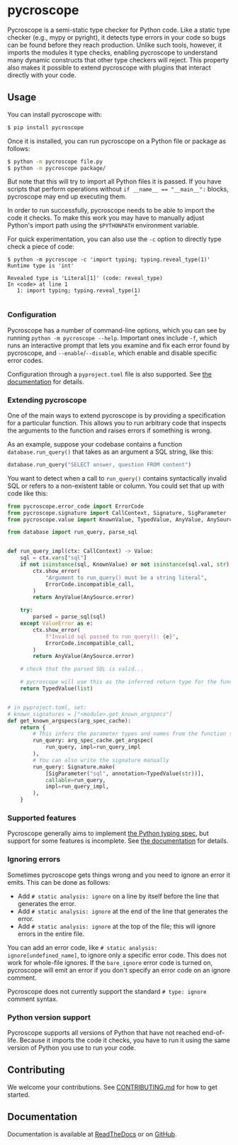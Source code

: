 # pycroscope

Pycroscope is a semi-static type checker for Python code. Like a static type checker (e.g., mypy or pyright), it
detects type errors in your code so bugs can be found before they reach production. Unlike such tools, however,
it imports the modules it type checks, enabling pycroscope to understand many dynamic constructs that other type
checkers will reject. This property also makes it possible to extend pycroscope with plugins that interact directly
with your code.

## Usage

You can install pycroscope with:

```bash
$ pip install pycroscope
```

Once it is installed, you can run pycroscope on a Python file or package as follows:

```bash
$ python -m pycroscope file.py
$ python -m pycroscope package/
```

But note that this will try to import all Python files it is passed. If you have scripts that perform operations without `if __name__ == "__main__":` blocks, pycroscope may end up executing them.

In order to run successfully, pycroscope needs to be able to import the code it checks. To make this work you may have to manually adjust Python's import path using the `$PYTHONPATH` environment variable.

For quick experimentation, you can also use the `-c` option to directly type check a piece of code:

```
$ python -m pycroscope -c 'import typing; typing.reveal_type(1)'
Runtime type is 'int'

Revealed type is 'Literal[1]' (code: reveal_type)
In <code> at line 1
   1: import typing; typing.reveal_type(1)
                                        ^
```

### Configuration

Pycroscope has a number of command-line options, which you can see by running `python -m pycroscope --help`. Important ones include `-f`, which runs an interactive prompt that lets you examine and fix each error found by pycroscope, and `--enable`/`--disable`, which enable and disable specific error codes.

Configuration through a `pyproject.toml` file is also supported. See
[the documentation](https://pycroscope.readthedocs.io/en/latest/configuration.html) for
details.

### Extending pycroscope

One of the main ways to extend pycroscope is by providing a specification for a particular function. This allows you to run arbitrary code that inspects the arguments to the function and raises errors if something is wrong.

As an example, suppose your codebase contains a function `database.run_query()` that takes as an argument a SQL string, like this:

```python
database.run_query("SELECT answer, question FROM content")
```

You want to detect when a call to `run_query()` contains syntactically invalid SQL or refers to a non-existent table or column. You could set that up with code like this:

```python
from pycroscope.error_code import ErrorCode
from pycroscope.signature import CallContext, Signature, SigParameter
from pycroscope.value import KnownValue, TypedValue, AnyValue, AnySource, Value

from database import run_query, parse_sql


def run_query_impl(ctx: CallContext) -> Value:
    sql = ctx.vars["sql"]
    if not isinstance(sql, KnownValue) or not isinstance(sql.val, str):
        ctx.show_error(
            "Argument to run_query() must be a string literal",
            ErrorCode.incompatible_call,
        )
        return AnyValue(AnySource.error)

    try:
        parsed = parse_sql(sql)
    except ValueError as e:
        ctx.show_error(
            f"Invalid sql passed to run_query(): {e}",
            ErrorCode.incompatible_call,
        )
        return AnyValue(AnySource.error)

    # check that the parsed SQL is valid...

    # pycroscope will use this as the inferred return type for the function
    return TypedValue(list)


# in pyproject.toml, set:
# known_signatures = ["<module>.get_known_argspecs"]
def get_known_argspecs(arg_spec_cache):
    return {
        # This infers the parameter types and names from the function signature
        run_query: arg_spec_cache.get_argspec(
            run_query, impl=run_query_impl
        ),
        # You can also write the signature manually
        run_query: Signature.make(
            [SigParameter("sql", annotation=TypedValue(str))],
            callable=run_query,
            impl=run_query_impl,
        ),
    }
```

### Supported features

Pycroscope generally aims to implement [the Python typing spec](https://typing.readthedocs.io/en/latest/spec/index.html),
but support for some features is incomplete. See [the documentation](https://pycroscope.readthedocs.io/en/latest/)
for details.

### Ignoring errors

Sometimes pycroscope gets things wrong and you need to ignore an error it emits. This can be done as follows:

- Add `# static analysis: ignore` on a line by itself before the line that generates the error.
- Add `# static analysis: ignore` at the end of the line that generates the error.
- Add `# static analysis: ignore` at the top of the file; this will ignore errors in the entire file.

You can add an error code, like `# static analysis: ignore[undefined_name]`, to ignore only a specific error code. This does not work for whole-file ignores. If the `bare_ignore` error code is turned on, pycroscope will emit an error if you don't specify an error code on an ignore comment.

Pycroscope does not currently support the standard `# type: ignore` comment syntax.

### Python version support

Pycroscope supports all versions of Python that have not reached end-of-life. Because it imports the code it checks, you have to run it using the same version of Python you use to run your code.

## Contributing

We welcome your contributions. See [CONTRIBUTING.md](https://github.com/quora/pycroscope/blob/master/CONTRIBUTING.md)
for how to get started.

## Documentation

Documentation is available at [ReadTheDocs](https://pycroscope.readthedocs.io/en/latest/)
or on [GitHub](https://github.com/quora/pycroscope/tree/master/docs).
